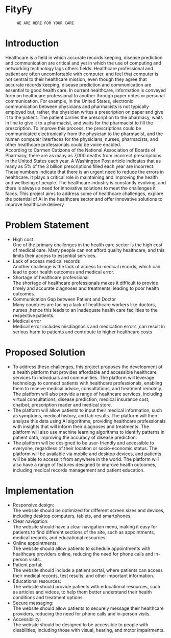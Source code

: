 # FityFy
         WE ARE HERE FOR YOUR CARE
<h1>Introduction</h1>
<p>
Healthcare is a field in which accurate records keeping, disease prediction and
communication are critical and yet in which the use of computing and networking
technology lags others fields. Healthcare professional and patient are often
uncomfortable with computer, and feel that computer is not central to their healthcare
mission, even though they agree that accurate records keeping, disease prediction and
communication are essential to good health care. In current healthcare, information is
conveyed form on healthcare professional to another through paper notes or personal
communication. For example, in the United States, electronic communication between
physicians and pharmacists is not typically employed but, rather, the physician writes
a prescription on paper and give it to the patient. The patient carries the prescription
to the pharmacy, waits in line to give it to a pharmacist, and waits for the pharmacist
to fill the prescription. To improve this process, the prescriptions could be
communicated electronically from the physician to the pharmacist, and the
human computer interfaces for the physicians, nurses, pharmacists, and
other healthcare professionals could be voice enabled.<br>
 According to Carmen Catizone of the National Association of Boards of
Pharmacy, there are as many as 7,000 deaths from incorrect prescriptions in the
United States each year. A Washington Post article indicates that as many
as 5% of the 3 billion prescriptions filled each year are incorrect.
These numbers indicate that there is an urgent need to reduce the errors in
healthcare. It plays a critical role in maintaining and improving the health and
wellbeing of people. The healthcare industry is constantly evolving, and there is
always a need for innovative solutions to meet the challenges it faces. This project
aims to address some of healthcare challenges, explore the potential of AI in the
healthcare sector and offer innovative solutions to improve healthcare delivery 
</p>
<h1>Problem Statement</h1>
<uL>
<li>High cost</li>
One of the primary challenges in the health care sector is the high cost of
medical care. Many people can not afford quality healthcare, and this limits
their access to essential services.
<li> Lack of access medical records</li>
Another challenge is the lack of access to medical records, which can lead to
poor health outcomes and medical error.
<li> Shortage of healthcare professional</li>
The shortage of healthcare professionals makes it difficult to provide timely and
accurate diagnoses and treatments, leading to poor health outcomes.
<li>Communication Gap between Patient and Doctor</li>
Many countries are facing a lack of healthcare workers like doctors,
nurses ,hence this leads to an inadequate health care facilities to the
respective patients.
<li> Medical error</li>
Medical error includes misdiagnosis and medication errors ,can result
in serious harm to patients and contribute to higher healthcare costs
</ul>

<h1>Proposed Solution</h1>
<ul>
 <li>To address these challenges, this project proposes the development of a health
platform that provides affordable and accessible healthcare services to
individuals and communities. The platform will leverage technology to connect
patients with healthcare professionals, enabling them to receive medical advice,
consultations, and treatment remotely. The platform will also provide a range of
healthcare services, including virtual consultations, disease prediction, medical
          insurance cost, chatbot, prescription reader and medical store.</li>
<li> The platform will allow patients to input their medical information, such as
symptoms, medical history, and lab results. The platform will then analyze this
data using AI algorithms, providing healthcare professionals with insights that
will inform their diagnoses and treatments. The platform will also use machine
learning algorithms to identify patterns in patient data, improving the accuracy
         of disease prediction.</li>
<li> The platform will be designed to be user-friendly and accessible to everyone,
regardless of their location or socio-economic status. The platform will be
available via mobile and desktop devices, and patients will be able to access it
from anywhere in the world. The platform will also have a range of features
designed to improve health outcomes, including medical records management
         and patient education. </li>
</ul>
<h1>Implementation</h1>
<ul>
<li>Responsive design:</li> The website should be optimized for different screen sizes
and devices, including desktop computers, tablets, and smartphones.
<li>Clear navigation: </li>The website should have a clear navigation menu, making it
easy for patients to find different sections of the site, such as appointments,
medical records, and educational resources.
<li> Online appointments:</li> The website should allow patients to schedule
appointments with healthcare providers online, reducing the need for phone
calls and in-person visits.
<li> Patient portal:</li> The website should include a patient portal, where patients can
access their medical records, test results, and other important information.
<li>Educational resources:</li> The website should provide patients with educational
resources, such as articles and videos, to help them better understand their
health conditions and treatment options.
<li> Secure messaging:</li> The website should allow patients to securely message their
healthcare providers, reducing the need for phone calls and in-person visits.
<li>Accessibility:</li> The website should be designed to be accessible to people with
disabilities, including those with visual, hearing, and motor impairments. 
<ul>
